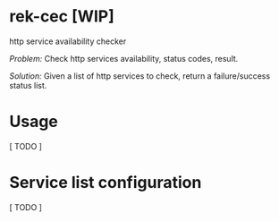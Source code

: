 # rek-cec [WIP]
http service availability checker

_Problem:_
Check http services availability, status codes, result.

_Solution:_
Given a list of http services to check, return a failure/success status list.     

# Usage #
[ TODO ]

# Service list configuration #
[ TODO ]

